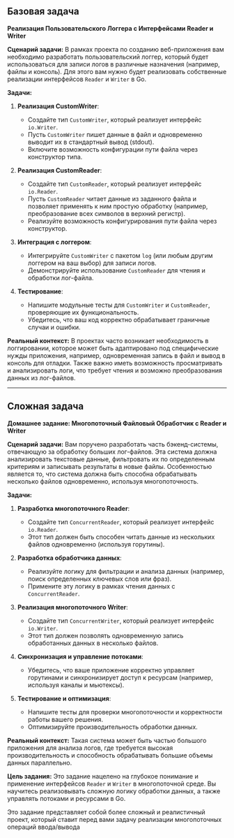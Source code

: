 
## Базовая задача 

**Реализация Пользовательского Логгера с Интерфейсами Reader и Writer**

**Сценарий задачи:**
В рамках проекта по созданию веб-приложения вам необходимо разработать пользовательский логгер, который будет использоваться для записи логов в различные назначения (например, файлы и консоль). Для этого вам нужно будет реализовать собственные реализации интерфейсов `Reader` и `Writer` в Go.

**Задачи:**

1. **Реализация CustomWriter**:
   - Создайте тип `CustomWriter`, который реализует интерфейс `io.Writer`.
   - Пусть `CustomWriter` пишет данные в файл и одновременно выводит их в стандартный вывод (stdout).
   - Включите возможность конфигурации пути файла через конструктор типа.

2. **Реализация CustomReader**:
   - Создайте тип `CustomReader`, который реализует интерфейс `io.Reader`.
   - Пусть `CustomReader` читает данные из заданного файла и позволяет применять к ним простую обработку (например, преобразование всех символов в верхний регистр).
   - Реализуйте возможность конфигурирования пути файла через конструктор.

3. **Интеграция с логгером**:
   - Интегрируйте `CustomWriter` с пакетом `log` (или любым другим логгером на ваш выбор) для записи логов.
   - Демонстрируйте использование `CustomReader` для чтения и обработки лог-файла.

4. **Тестирование**:
   - Напишите модульные тесты для `CustomWriter` и `CustomReader`, проверяющие их функциональность.
   - Убедитесь, что ваш код корректно обрабатывает граничные случаи и ошибки.

**Реальный контекст:**
В проектах часто возникает необходимость в логгировании, которое может быть адаптировано под специфические нужды приложения, например, одновременная запись в файл и вывод в консоль для отладки. Также важно иметь возможность просматривать и анализировать логи, что требует чтения и возможно преобразования данных из лог-файлов.


---

## Сложная задача

**Домашнее задание: Многопоточный Файловый Обработчик с Reader и Writer**

**Сценарий задачи:**
Вам поручено разработать часть бэкенд-системы, отвечающую за обработку больших лог-файлов. Эта система должна анализировать текстовые данные, фильтровать их по определенным критериям и записывать результаты в новые файлы. Особенностью является то, что система должна быть способна обрабатывать несколько файлов одновременно, используя многопоточность.

**Задачи:**

1. **Разработка многопоточного Reader**:
   - Создайте тип `ConcurrentReader`, который реализует интерфейс `io.Reader`.
   - Этот тип должен быть способен читать данные из нескольких файлов одновременно (используя горутины).

2. **Разработка обработчика данных**:
   - Реализуйте логику для фильтрации и анализа данных (например, поиск определенных ключевых слов или фраз).
   - Примените эту логику в рамках чтения данных с `ConcurrentReader`.

3. **Реализация многопоточного Writer**:
   - Создайте тип `ConcurrentWriter`, который реализует интерфейс `io.Writer`.
   - Этот тип должен позволять одновременную запись обработанных данных в несколько файлов.

4. **Синхронизация и управление потоками**:
   - Убедитесь, что ваше приложение корректно управляет горутинами и синхронизирует доступ к ресурсам (например, используя каналы и мьютексы).

5. **Тестирование и оптимизация**:
   - Напишите тесты для проверки многопоточности и корректности работы вашего решения.
   - Оптимизируйте производительность обработки данных.

**Реальный контекст:**
Такая система может быть частью большого приложения для анализа логов, где требуется высокая производительность и способность обрабатывать большие объемы данных параллельно.

**Цель задания:**
Это задание нацелено на глубокое понимание и применение интерфейсов `Reader` и `Writer` в многопоточной среде. Вы научитесь реализовывать сложную логику обработки данных, а также управлять потоками и ресурсами в Go.


Это задание представляет собой более сложный и реалистичный проект, который ставит перед вами задачу реализации многопоточных операций ввода/вывода
